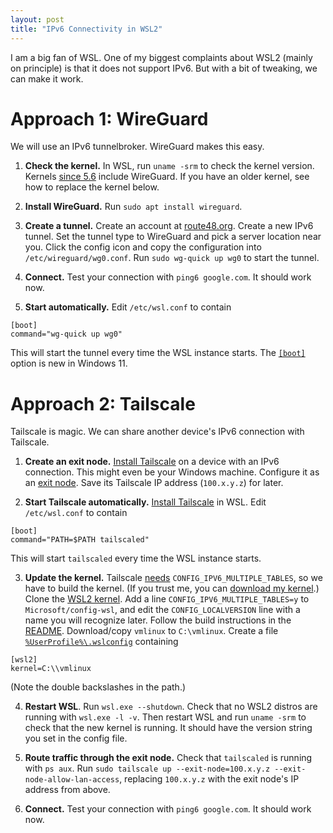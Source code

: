 ```yaml
---
layout: post
title: "IPv6 Connectivity in WSL2"
---
```


I am a big fan of WSL.
One of my biggest complaints about WSL2 (mainly on principle) is that it does not support IPv6.
But with a bit of tweaking, we can make it work.

# Approach 1: WireGuard
We will use an IPv6 tunnelbroker.
WireGuard makes this easy.

1. **Check the kernel.**
In WSL, run `uname -srm` to check the kernel version.
Kernels [since 5.6](https://duo.com/decipher/wireguard-vpn-added-to-linux-kernel) include WireGuard.
If you have an older kernel, see how to replace the kernel below.

2. **Install WireGuard.**
Run `sudo apt install wireguard`.

3. **Create a tunnel.**
Create an account at [route48.org](https://route48.org/).
Create a new IPv6 tunnel.
Set the tunnel type to WireGuard and pick a server location near you.
Click the config icon and copy the configuration into `/etc/wireguard/wg0.conf`.
Run `sudo wg-quick up wg0` to start the tunnel.

4. **Connect.**
Test your connection with `ping6 google.com`.
It should work now.

5. **Start automatically.**
Edit `/etc/wsl.conf` to contain
```
[boot]
command="wg-quick up wg0"
```
This will start the tunnel every time the WSL instance starts.
The [`[boot]`](https://docs.microsoft.com/en-us/windows/wsl/wsl-config#boot-settings) option is new in Windows 11.

# Approach 2: Tailscale
Tailscale is magic.
We can share another device's IPv6 connection with Tailscale.

1. **Create an exit node.**
[Install Tailscale](https://tailscale.com/kb/installation/) on a device with an IPv6 connection.
This might even be your Windows machine.
Configure it as an [exit node](https://tailscale.com/kb/1103/exit-nodes/).
Save its Tailscale IP address (`100.x.y.z`) for later.

2. **Start Tailscale automatically.**
[Install Tailscale](https://tailscale.com/kb/1031/install-linux/) in WSL.
Edit `/etc/wsl.conf` to contain
```
[boot]
command="PATH=$PATH tailscaled"
```
This will start `tailscaled` every time the WSL instance starts.

3. **Update the kernel.**
Tailscale [needs](https://github.com/tailscale/tailscale/issues/3420) `CONFIG_IPV6_MULTIPLE_TABLES`, so we have to build the kernel.
(If you trust me, you can [download my kernel](https://github.com/linusbrogan/WSL2-Linux-Kernel/releases).)
Clone the [WSL2 kernel](https://github.com/microsoft/WSL2-Linux-Kernel).
Add a line `CONFIG_IPV6_MULTIPLE_TABLES=y` to `Microsoft/config-wsl`, and edit the `CONFIG_LOCALVERSION` line with a name you will recognize later.
Follow the build instructions in the [README](https://github.com/microsoft/WSL2-Linux-Kernel#readme).
Download/copy `vmlinux` to `C:\vmlinux`.
Create a file [`%UserProfile%\.wslconfig`](https://docs.microsoft.com/en-us/windows/wsl/wsl-config#wslconfig) containing
```
[wsl2]
kernel=C:\\vmlinux
```
(Note the double backslashes in the path.)

4. **Restart WSL**.
Run `wsl.exe --shutdown`.
Check that no WSL2 distros are running with `wsl.exe -l -v`.
Then restart WSL and run `uname -srm` to check that the new kernel is running.
It should have the version string you set in the config file.

5. **Route traffic through the exit node.**
Check that `tailscaled` is running with `ps aux`.
Run `sudo tailscale up --exit-node=100.x.y.z --exit-node-allow-lan-access`, replacing `100.x.y.z` with the exit node's IP address from above.

6. **Connect.**
Test your connection with `ping6 google.com`.
It should work now.
